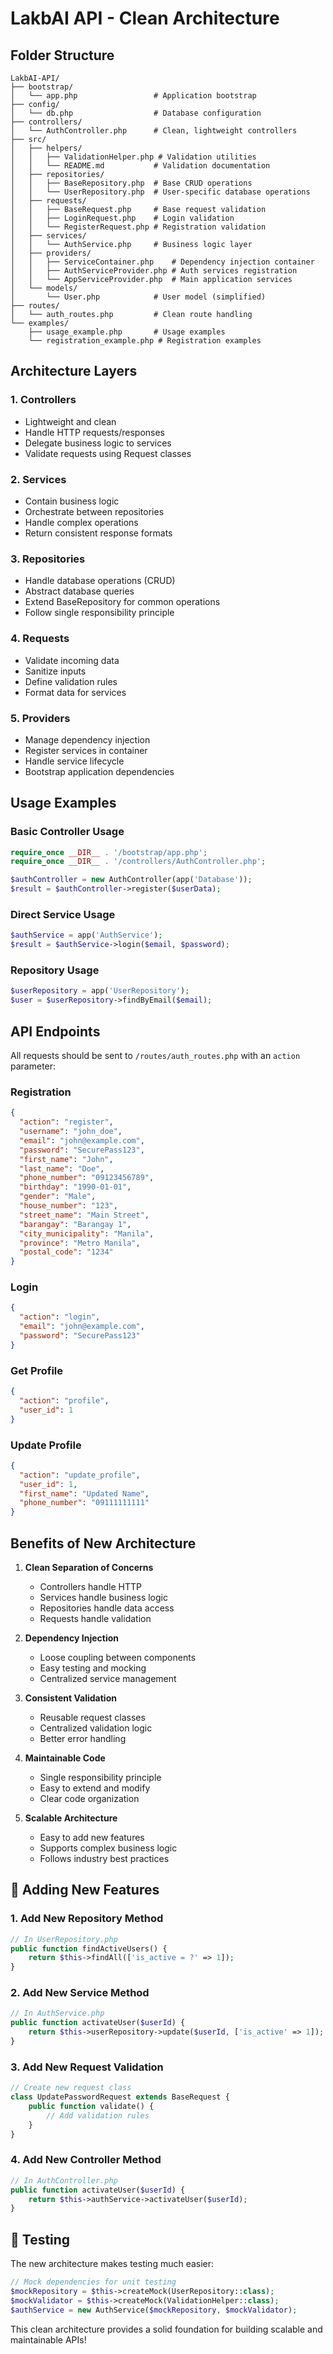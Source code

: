 # LakbAI API - Clean Architecture

## Folder Structure

```
LakbAI-API/
├── bootstrap/
│   └── app.php                 # Application bootstrap
├── config/
│   └── db.php                  # Database configuration
├── controllers/
│   └── AuthController.php      # Clean, lightweight controllers
├── src/
│   ├── helpers/
│   │   ├── ValidationHelper.php # Validation utilities
│   │   └── README.md           # Validation documentation
│   ├── repositories/
│   │   ├── BaseRepository.php  # Base CRUD operations
│   │   └── UserRepository.php  # User-specific database operations
│   ├── requests/
│   │   ├── BaseRequest.php     # Base request validation
│   │   ├── LoginRequest.php    # Login validation
│   │   └── RegisterRequest.php # Registration validation
│   ├── services/
│   │   └── AuthService.php     # Business logic layer
│   ├── providers/
│   │   ├── ServiceContainer.php    # Dependency injection container
│   │   ├── AuthServiceProvider.php # Auth services registration
│   │   └── AppServiceProvider.php  # Main application services
│   └── models/
│       └── User.php            # User model (simplified)
├── routes/
│   └── auth_routes.php         # Clean route handling
└── examples/
    ├── usage_example.php       # Usage examples
    └── registration_example.php # Registration examples
```

## Architecture Layers

### 1. **Controllers** 
- Lightweight and clean
- Handle HTTP requests/responses
- Delegate business logic to services
- Validate requests using Request classes

### 2. **Services**
- Contain business logic
- Orchestrate between repositories
- Handle complex operations
- Return consistent response formats

### 3. **Repositories**
- Handle database operations (CRUD)
- Abstract database queries
- Extend BaseRepository for common operations
- Follow single responsibility principle

### 4. **Requests**
- Validate incoming data
- Sanitize inputs
- Define validation rules
- Format data for services

### 5. **Providers**
- Manage dependency injection
- Register services in container
- Handle service lifecycle
- Bootstrap application dependencies

## Usage Examples

### Basic Controller Usage
```php
require_once __DIR__ . '/bootstrap/app.php';
require_once __DIR__ . '/controllers/AuthController.php';

$authController = new AuthController(app('Database'));
$result = $authController->register($userData);
```

### Direct Service Usage
```php
$authService = app('AuthService');
$result = $authService->login($email, $password);
```

### Repository Usage
```php
$userRepository = app('UserRepository');
$user = $userRepository->findByEmail($email);
```

## API Endpoints

All requests should be sent to `/routes/auth_routes.php` with an `action` parameter:

### Registration
```json
{
  "action": "register",
  "username": "john_doe",
  "email": "john@example.com",
  "password": "SecurePass123",
  "first_name": "John",
  "last_name": "Doe",
  "phone_number": "09123456789",
  "birthday": "1990-01-01",
  "gender": "Male",
  "house_number": "123",
  "street_name": "Main Street",
  "barangay": "Barangay 1",
  "city_municipality": "Manila",
  "province": "Metro Manila",
  "postal_code": "1234"
}
```

### Login
```json
{
  "action": "login",
  "email": "john@example.com",
  "password": "SecurePass123"
}
```

### Get Profile
```json
{
  "action": "profile",
  "user_id": 1
}
```

### Update Profile
```json
{
  "action": "update_profile",
  "user_id": 1,
  "first_name": "Updated Name",
  "phone_number": "09111111111"
}
```

## Benefits of New Architecture

1. **Clean Separation of Concerns**
   - Controllers handle HTTP
   - Services handle business logic
   - Repositories handle data access
   - Requests handle validation

2. **Dependency Injection**
   - Loose coupling between components
   - Easy testing and mocking
   - Centralized service management

3. **Consistent Validation**
   - Reusable request classes
   - Centralized validation logic
   - Better error handling

4. **Maintainable Code**
   - Single responsibility principle
   - Easy to extend and modify
   - Clear code organization

5. **Scalable Architecture**
   - Easy to add new features
   - Supports complex business logic
   - Follows industry best practices

## 🔧 Adding New Features

### 1. Add New Repository Method
```php
// In UserRepository.php
public function findActiveUsers() {
    return $this->findAll(['is_active = ?' => 1]);
}
```

### 2. Add New Service Method
```php
// In AuthService.php
public function activateUser($userId) {
    return $this->userRepository->update($userId, ['is_active' => 1]);
}
```

### 3. Add New Request Validation
```php
// Create new request class
class UpdatePasswordRequest extends BaseRequest {
    public function validate() {
        // Add validation rules
    }
}
```

### 4. Add New Controller Method
```php
// In AuthController.php
public function activateUser($userId) {
    return $this->authService->activateUser($userId);
}
```

## 🧪 Testing

The new architecture makes testing much easier:

```php
// Mock dependencies for unit testing
$mockRepository = $this->createMock(UserRepository::class);
$mockValidator = $this->createMock(ValidationHelper::class);
$authService = new AuthService($mockRepository, $mockValidator);
```

This clean architecture provides a solid foundation for building scalable and maintainable APIs!

